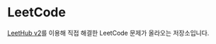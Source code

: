 # LeetCode
[LeetHub v2](https://github.com/arunbhardwaj/LeetHub-2.0)를 이용해 직접 해결한 LeetCode 문제가 올라오는 저장소입니다.
